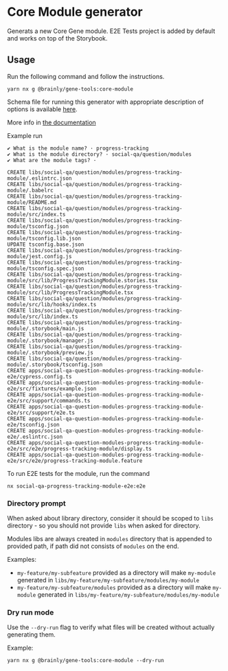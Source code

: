 # Core Module generator

Generats a new Core Gene module. E2E Tests project is added by default and works on top of the Storybook.

## Usage

Run the following command and follow the instructions.

```
yarn nx g @brainly/gene-tools:core-module
```

Schema file for running this generator with appropriate description of options is available [here](./schema.json).

More info in [the documentation](https://brainly.github.io/gene/gene/modules/development-and-branching)

Example run

```
✔ What is the module name? · progress-tracking
✔ What is the module directory? · social-qa/question/modules
✔ What are the module tags? ·

CREATE libs/social-qa/question/modules/progress-tracking-module/.eslintrc.json
CREATE libs/social-qa/question/modules/progress-tracking-module/.babelrc
CREATE libs/social-qa/question/modules/progress-tracking-module/README.md
CREATE libs/social-qa/question/modules/progress-tracking-module/src/index.ts
CREATE libs/social-qa/question/modules/progress-tracking-module/tsconfig.json
CREATE libs/social-qa/question/modules/progress-tracking-module/tsconfig.lib.json
UPDATE tsconfig.base.json
CREATE libs/social-qa/question/modules/progress-tracking-module/jest.config.js
CREATE libs/social-qa/question/modules/progress-tracking-module/tsconfig.spec.json
CREATE libs/social-qa/question/modules/progress-tracking-module/src/lib/ProgressTrackingModule.stories.tsx
CREATE libs/social-qa/question/modules/progress-tracking-module/src/lib/ProgressTrackingModule.tsx
CREATE libs/social-qa/question/modules/progress-tracking-module/src/lib/hooks/index.ts
CREATE libs/social-qa/question/modules/progress-tracking-module/src/lib/index.ts
CREATE libs/social-qa/question/modules/progress-tracking-module/.storybook/main.js
CREATE libs/social-qa/question/modules/progress-tracking-module/.storybook/manager.js
CREATE libs/social-qa/question/modules/progress-tracking-module/.storybook/preview.js
CREATE libs/social-qa/question/modules/progress-tracking-module/.storybook/tsconfig.json
CREATE apps/social-qa-question-modules-progress-tracking-module-e2e/cypress.config.ts
CREATE apps/social-qa-question-modules-progress-tracking-module-e2e/src/fixtures/example.json
CREATE apps/social-qa-question-modules-progress-tracking-module-e2e/src/support/commands.ts
CREATE apps/social-qa-question-modules-progress-tracking-module-e2e/src/support/e2e.ts
CREATE apps/social-qa-question-modules-progress-tracking-module-e2e/tsconfig.json
CREATE apps/social-qa-question-modules-progress-tracking-module-e2e/.eslintrc.json
CREATE apps/social-qa-question-modules-progress-tracking-module-e2e/src/e2e/progress-tracking-module/display.ts
CREATE apps/social-qa-question-modules-progress-tracking-module-e2e/src/e2e/progress-tracking-module.feature

```

To run E2E tests for the module, run the command

```
nx social-qa-progress-tracking-module-e2e:e2e
```

### Directory prompt

When asked about library directory, consider it should be scoped to `libs` directory - so you should not provide `libs` when asked for directory.

Modules libs are always created in `modules` directory that is appended to provided path, if path did not consists of `modules` on the end.

Examples:

- `my-feature/my-subfeature` provided as a directory will make `my-module` generated in `libs/my-feature/my-subfeature/modules/my-module`
- `my-feature/my-subfeature/modules` provided as a directory will make `my-module` generated in `libs/my-feature/my-subfeature/modules/my-module`

### Dry run mode

Use the `--dry-run` flag to verify what files will be created without actually generating them.

Example:

```shell copy
yarn nx g @brainly/gene-tools:core-module --dry-run
```
